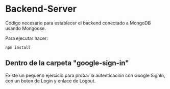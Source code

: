 # Backend-Server

Código necesario para establecer el backend conectado a MongoDB usando Mongoose.

Para ejecutar hacer:
```
npm install
```

## Dentro de la carpeta "google-sign-in"
Existe un pequeño ejercicio para probar la autenticación con Google SignIn, con un boton de Login y enlace de Logout.